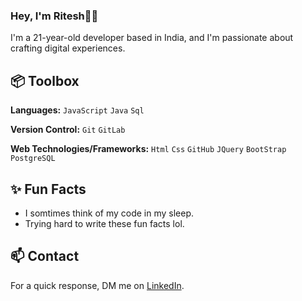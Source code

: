 
### Hey, I'm Ritesh👋🏽  

I'm a 21-year-old developer based in India, and I'm passionate about crafting digital experiences. 


 
## 📦 Toolbox

**Languages:**  `JavaScript` `Java`  `Sql`
 
**Version Control:** `Git` `GitLab` 

**Web Technologies/Frameworks:** `Html` `Css` `GitHub`  `JQuery` `BootStrap` `PostgreSQL` 

 
## ✨ Fun Facts 

- I somtimes think of my code in my sleep.
- Trying hard to write these fun facts lol.


## 📫 Contact

 For a quick response, DM me on [LinkedIn](https://www.linkedin.com/in/ritesh-katwe/). 
